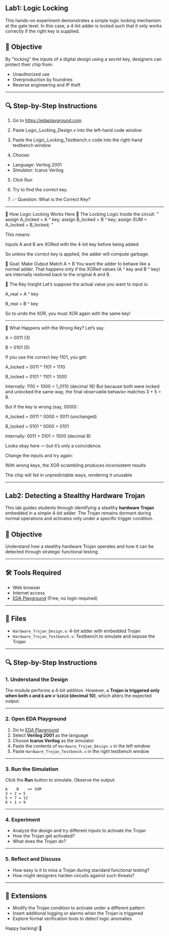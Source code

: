 ## Lab1: Logic Locking

This hands-on experiment demonstrates a simple logic locking mechanism at the gate level. In this case, a 4-bit adder is locked such that it only works correctly if the right key is supplied.

## 🎯 Objective

By "locking" the inputs of a digital design using a secret key, designers can protect their chip from:
- Unauthorized use
- Overproduction by foundries
- Reverse engineering and IP theft

---

## 🔍 Step-by-Step Instructions

1. Go to https://edaplayground.com

2. Paste Logic_Locking_Design.v into the left-hand code window

3. Paste the Logic_Locking_Testbench.v code into the right-hand testbench window

4. Choose:
  - Language: Verilog 2001
  - Simulator: Icarus Verilog

5. Click Run

6. Try to find the correct key.
  
8. ✅ Question: What is the Correct Key?

---

🧠 How Logic Locking Works Here
🔐 The Locking Logic
Inside the circuit:
"
assign A_locked = A ^ key;
assign B_locked = B ^ key;
assign SUM = A_locked + B_locked;
"

This means:

Inputs A and B are XORed with the 4-bit key before being added.

So unless the correct key is applied, the adder will compute garbage.

🎯 Goal: Make Output Match A + B
You want the adder to behave like a normal adder. That happens only if the XORed values (A ^ key and B ^ key) are internally restored back to the original A and B.

🧪 The Key Insight
Let’s suppose the actual value you want to input is:

A_real = A ^ key

B_real = B ^ key

So to undo the XOR, you must XOR again with the same key!

---


🚨 What Happens with the Wrong Key?
Let’s say:

A = 0011 (3)

B = 0101 (5)

If you use the correct key 1101, you get:

A_locked = 0011 ^ 1101 = 1110

B_locked = 0101 ^ 1101 = 1000

Internally: 1110 + 1000 = 1_0110 (decimal 16)
But because both were locked and unlocked the same way, the final observable behavior matches 3 + 5 = 8.

But if the key is wrong (say, 0000):

A_locked = 0011 ^ 0000 = 0011 (unchanged)

B_locked = 0101 ^ 0000 = 0101

Internally: 0011 + 0101 = 1000 (decimal 8)

Looks okay here — but it’s only a coincidence.

Change the inputs and try again:

With wrong keys, the XOR scrambling produces inconsistent results

The chip will fail in unpredictable ways, rendering it unusable

---

## Lab2: Detecting a Stealthy Hardware Trojan

This lab guides students through identifying a stealthy **hardware Trojan** embedded in a simple 4-bit adder. The Trojan remains dormant during normal operations and activates only under a specific trigger condition.

## 🎯 Objective

Understand how a stealthy hardware Trojan operates and how it can be detected through strategic functional testing.

---

## 🛠 Tools Required

- Web browser
- Internet access
- [EDA Playground](https://edaplayground.com) (Free, no login required)

---

## 🧰 Files

- `Hardware_Trojan_Design.v`: 4-bit adder with embedded Trojan
- `Hardware_Trojan_Testbench.v`: Testbench to simulate and expose the Trojan

---

## 🔍 Step-by-Step Instructions

### 1. Understand the Design

The module performs a 4-bit addition. However, a **Trojan is triggered only when both `A` and `B` are `4'b1010` (decimal 10)**, which alters the expected output.

---

### 2. Open EDA Playground

1. Go to [EDA Playground](https://edaplayground.com)
2. Select **Verilog 2001** as the language
3. Choose **Icarus Verilog** as the simulator
4. Paste the contents of `Hardware_Trojan_Design.v` in the left window
5. Paste `Hardware_Trojan_Testbench.v` in the right testbench window

---

### 3. Run the Simulation

Click the **Run** button to simulate. Observe the output:

```plaintext
A    B    => SUM
3 + 2 = 5
5 + 7 = 12
8 + 1 = 9
```
---

### 4. Experiment

- Analyze the design and try different inputs to activate the Trojan
- How the Trojan get activated?
- What does the Trojan do?
  
---

### 5. Reflect and Discuss

- How easy is it to miss a Trojan during standard functional testing?
- How might designers harden circuits against such threats?

---

## 📎 Extensions

- Modify the Trojan condition to activate under a different pattern
- Insert additional logging or alarms when the Trojan is triggered
- Explore formal verification tools to detect logic anomalies

Happy hacking! 🔐

